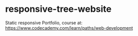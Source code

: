 # responsive-tree-website

Static responsive Portfolio, course at: https://www.codecademy.com/learn/paths/web-development